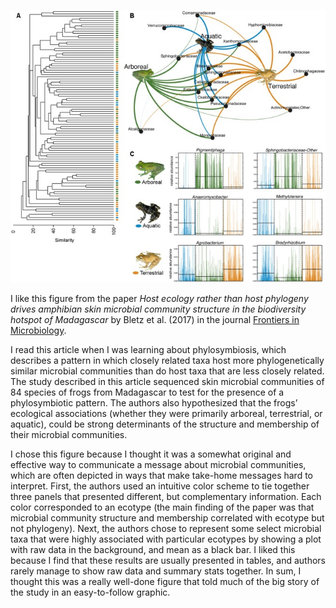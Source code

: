 ![frog_fig](Images/frog_ecomorph.jpg)

I like this figure from the paper *Host ecology rather than host phylogeny drives amphibian skin microbial community structure in the biodiversity hotspot of Madagascar* by Bletz et al. (2017) in the journal [Frontiers in Microbiology]( https://pubmed.ncbi.nlm.nih.gov/28861051/). 

I read this article when I was learning about phylosymbiosis, which describes a pattern in which closely related taxa host more phylogenetically similar microbial communities than do host taxa that are less closely related. The study described in this article sequenced skin microbial communities of 84 species of frogs from Madagascar to test for the presence of a phylosymbiotic pattern. The authors also hypothesized that the frogs’ ecological associations (whether they were primarily arboreal, terrestrial, or aquatic), could be strong determinants of the structure and membership of their microbial communities.

I chose this figure because I thought it was a somewhat original and effective way to communicate a message about microbial communities, which are often depicted in ways that make take-home messages hard to interpret. First, the authors used an intuitive color scheme to tie together three panels that presented different, but complementary information. Each color corresponded to an ecotype (the main finding of the paper was that microbial community structure and membership correlated with ecotype but not phylogeny). Next, the authors chose to represent some select microbial taxa that were highly associated with particular ecotypes by showing a plot with raw data in the background, and mean as a black bar. I liked this because I find that these results are usually presented in tables, and authors rarely manage to show raw data and summary stats together. In sum, I thought this was a really well-done figure that told much of the big story of the study in an easy-to-follow graphic. 
